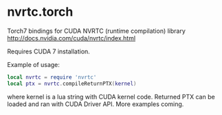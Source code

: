 # nvrtc.torch
Torch7 bindings for CUDA NVRTC (runtime compilation) library http://docs.nvidia.com/cuda/nvrtc/index.html

Requires CUDA 7 installation.

Example of usage:
```lua
local nvrtc = require 'nvrtc'
local ptx = nvrtc.compileReturnPTX(kernel)
```
where kernel is a lua string with CUDA kernel code. Returned PTX can be loaded and ran with CUDA Driver API. More examples coming.
